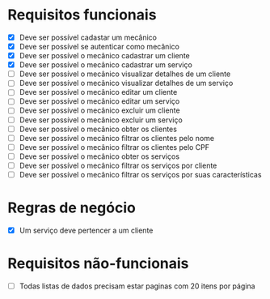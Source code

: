 # Requisitos funcionais

- [x] Deve ser possível cadastar um mecânico
- [x] Deve ser possível se autenticar como mecânico
- [x] Deve ser possível o mecânico cadastrar um cliente
- [x] Deve ser possível o mecânico cadastrar um serviço
- [ ] Deve ser possível o mecânico visualizar detalhes de um cliente
- [ ] Deve ser possível o mecânico visualizar detalhes de um serviço
- [ ] Deve ser possível o mecânico editar um cliente
- [ ] Deve ser possível o mecânico editar um serviço
- [ ] Deve ser possível o mecânico excluir um cliente
- [ ] Deve ser possível o mecânico excluir um serviço
- [ ] Deve ser possível o mecânico obter os clientes
- [ ] Deve ser possível o mecânico filtrar os clientes pelo nome
- [ ] Deve ser possível o mecânico filtrar os clientes pelo CPF
- [ ] Deve ser possível o mecânico obter os serviços
- [ ] Deve ser possível o mecânico filtrar os serviços por cliente
- [ ] Deve ser possível o mecânico filtrar os serviços por suas características

# Regras de negócio

- [x] Um serviço deve pertencer a um cliente

# Requisitos não-funcionais

- [ ] Todas listas de dados precisam estar paginas com 20 itens por página
